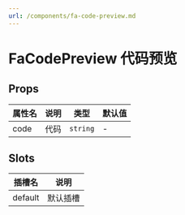 ```yaml
---
url: /components/fa-code-preview.md
---
```

# FaCodePreview 代码预览 &#x20;

## Props

| 属性名 | 说明 | 类型     | 默认值 |
| ------ | ---- | -------- | ------ |
| code   | 代码 | `string` | -      |

## Slots

| 插槽名  | 说明     |
| ------- | -------- |
| default | 默认插槽 |
